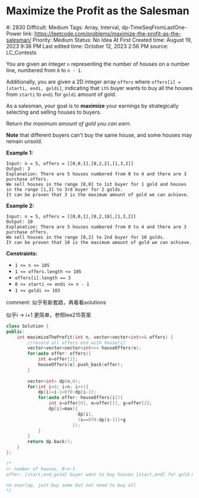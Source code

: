 # Maximize the Profit as the Salesman

#: 2830
Difficult: Medium
Tags: Array, Interval, dp-TimeSeqFromLastOne-Power
link: https://leetcode.com/problems/maximize-the-profit-as-the-salesman/
Priority: Medium
Status: No Idea At First
Created time: August 19, 2023 9:36 PM
Last edited time: October 12, 2023 2:56 PM
source: LC_Contests

You are given an integer `n` representing the number of houses on a number line, numbered from `0` to `n - 1`.

Additionally, you are given a 2D integer array `offers` where `offers[i] = [starti, endi, goldi]`, indicating that `ith` buyer wants to buy all the houses from `starti` to `endi` for `goldi` amount of gold.

As a salesman, your goal is to **maximize** your earnings by strategically selecting and selling houses to buyers.

Return *the maximum amount of gold you can earn*.

**Note** that different buyers can't buy the same house, and some houses may remain unsold.

**Example 1:**

```
Input: n = 5, offers = [[0,0,1],[0,2,2],[1,3,2]]
Output: 3
Explanation: There are 5 houses numbered from 0 to 4 and there are 3 purchase offers.
We sell houses in the range [0,0] to 1st buyer for 1 gold and houses in the range [1,3] to 3rd buyer for 2 golds.
It can be proven that 3 is the maximum amount of gold we can achieve.

```

**Example 2:**

```
Input: n = 5, offers = [[0,0,1],[0,2,10],[1,3,2]]
Output: 10
Explanation: There are 5 houses numbered from 0 to 4 and there are 3 purchase offers.
We sell houses in the range [0,2] to 2nd buyer for 10 golds.
It can be proven that 10 is the maximum amount of gold we can achieve.

```

**Constraints:**

- `1 <= n <= 105`
- `1 <= offers.length <= 105`
- `offers[i].length == 3`
- `0 <= starti <= endi <= n - 1`
- `1 <= goldi <= 103`

comment: 似乎有新套路，再看看solutions

似乎i → i+1 更简单，参照lee215答案

```cpp
class Solution {
public:
    int maximizeTheProfit(int n, vector<vector<int>>& offers) {
        //record all offers end with house[i]
        vector<vector<vector<int>>> houseOffers(n);
        for(auto offer: offers){
            int e=offer[1];
            houseOffers[e].push_back(offer);
        }
        
        vector<int> dp(n,0);
        for(int i=0; i<n; i++){
            dp[i]=i-1<0?0:dp[i-1];
            for(auto offer: houseOffers[i]){
                int s=offer[0], e=offer[1], g=offer[2];
                dp[i]=max({
                           dp[i],
                           (s==0?0:dp[s-1])+g
                         });
            }
        }
        return dp.back();
    }
};

/*
n: number of houses, 0~n-1
offer: [start,end,gold] buyer want to buy houses [start,end] for gold money

no overlap, just buy some but not need to buy all
*/
```